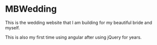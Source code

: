 # MBWedding

This is the wedding website that I am building for my beautiful bride and myself. 

This is also my first time using angular after using jQuery for years. 
